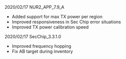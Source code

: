 2020/02/17 NUR2_APP_7.9_A

- Added support for max TX power per region
- Improved responsiveness in Sec Chip error situations
- Improved TX power calibration speed

2020/02/17 SecChip_3.3.1.0

- Improved frequency hopping
- Fix AB target during inventory
